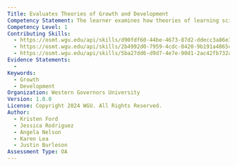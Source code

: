 ```yaml
---
Title: Evaluates Theories of Growth and Development
Competency Statement: The learner examines how theories of learning science and learner growth and development influence educational practices.
Competency Level: 1
Contributing Skills:
  - https://osmt.wgu.edu/api/skills/d90fdf60-44be-4673-87d2-ddecc3a86e33
  - https://osmt.wgu.edu/api/skills/2b4992d0-7959-4cdc-8420-9b191a4865cd
  - https://osmt.wgu.edu/api/skills/5ba27dd6-d9d7-4e7e-90d1-2ac42fb732ab
Evidence Statements:
  - 
Keywords:
  - Growth
  - Development
Organization: Western Governors University
Version: 1.0.0
License: Copyright 2024 WGU. All Rights Reserved.
Author:
  - Kristen Ford
  - Jessica Rodriguez
  - Angela Nelson
  - Karen Lea
  - Justin Burleson
Assessment Type: OA
---
```

